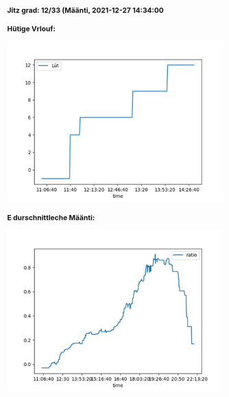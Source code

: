 ### Jitz grad: 12/33 (Määnti, 2021-12-27 14:34:00

### Hütige Vrlouf:
![Graph](Today.png)

### E durschnittleche Määnti:
![Graph](Määnti.png)